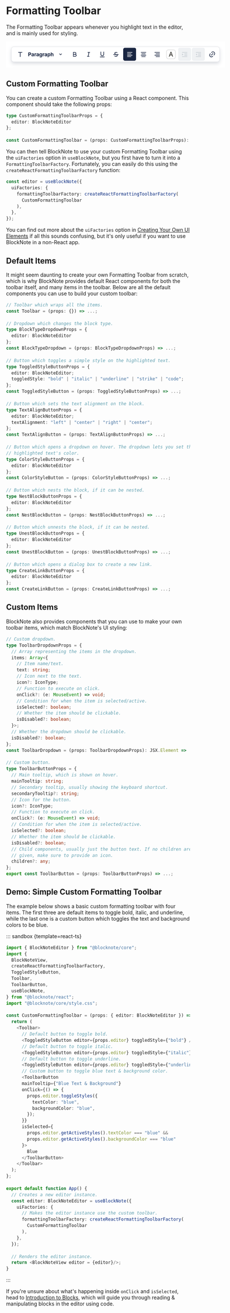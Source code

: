 # Formatting Toolbar

The Formatting Toolbar appears whenever you highlight text in the editor, and is mainly used for styling.

<img style="max-width:600px" src="../public/img/screenshots/formatting_toolbar.png" alt="image">

## Custom Formatting Toolbar

You can create a custom Formatting Toolbar using a React component. This component should take the following props:

```typescript
type CustomFormattingToolbarProps = {
  editor: BlockNoteEditor
};

const CustomFormattingToolbar = (props: CustomFormattingToolbarProps): JSX.Element => ...;
```

You can then tell BlockNote to use your custom Formatting Toolbar using the `uiFactories` option in `useBlockNote`, but you first have to turn it into a `FormattingToolbarFactory`. Fortunately, you can easily do this using the `createReactFormattingToolbarFactory` function:

```typescript
const editor = useBlockNote({
  uiFactories: {
    formattingToolbarFactory: createReactFormattingToolbarFactory(
      CustomFormattingToolbar
    ),
  },
});
```

You can find out more about the `uiFactories` option in [Creating Your Own UI Elements](/docs/vanilla-js#creating-your-own-ui-elements) if all this sounds confusing, but it's only useful if you want to use BlockNote in a non-React app.

## Default Items

It might seem daunting to create your own Formatting Toolbar from scratch, which is why BlockNote provides default React components for both the toolbar itself, and many items in the toolbar. Below are all the default components you can use to build your custom toolbar:

```typescript
// Toolbar which wraps all the items.
const Toolbar = (props: {}) => ...;

// Dropdown which changes the block type.
type BlockTypeDropdownProps = {
  editor: BlockNoteEditor
};
const BlockTypeDropdown = (props: BlockTypeDropdownProps) => ...;

// Button which toggles a simple style on the highlighted text.
type ToggledStyleButtonProps = {
  editor: BlockNoteEditor;
  toggledStyle: "bold" | "italic" | "underline" | "strike" | "code";
};
const ToggledStyleButton = (props: ToggledStyleButtonProps) => ...;

// Button which sets the text alignment on the block.
type TextAlignButtonProps = {
  editor: BlockNoteEditor;
  textAlignment: "left" | "center" | "right" | "center";
};
const TextAlignButton = (props: TextAlignButtonProps) => ...;

// Button which opens a dropdown on hover. The dropdown lets you set the 
// highlighted text's color.
type ColorStyleButtonProps = {
  editor: BlockNoteEditor
};
const ColorStyleButton = (props: ColorStyleButtonProps) => ...;

// Button which nests the block, if it can be nested.
type NestBlockButtonProps = {
  editor: BlockNoteEditor
};
const NestBlockButton = (props: NestBlockButtonProps) => ...;

// Button which unnests the block, if it can be nested.
type UnestBlockButtonProps = {
  editor: BlockNoteEditor
};
const UnestBlockButton = (props: UnestBlockButtonProps) => ...;

// Button which opens a dialog box to create a new link.
type CreateLinkButtonProps = {
  editor: BlockNoteEditor
};
const CreateLinkButton = (props: CreateLinkButtonProps) => ...;
```

## Custom Items

BlockNote also provides components that you can use to make your own toolbar items, which match BlockNote's UI styling:

```typescript
// Custom dropdown.
type ToolbarDropdownProps = {
  // Array representing the items in the dropdown.
  items: Array<{
    // Item name/text.
    text: string;
    // Icon next to the text.
    icon?: IconType;
    // Function to execute on click.
    onClick?: (e: MouseEvent) => void;
    // Condition for when the item is selected/active.
    isSelected?: boolean;
    // Whether the item should be clickable.
    isDisabled?: boolean;
  }>;
  // Whether the dropdown should be clickable.
  isDisabled?: boolean;
};
const ToolbarDropdown = (props: ToolbarDropdownProps): JSX.Element => ...;

// Custom button.
type ToolbarButtonProps = {
  // Main tooltip, which is shown on hover.
  mainTooltip: string;
  // Secondary tooltip, usually showing the keyboard shortcut.
  secondaryTooltip?: string;
  // Icon for the button.
  icon?: IconType;
  // Function to execute on click.
  onClick?: (e: MouseEvent) => void;
  // Condition for when the item is selected/active.
  isSelected?: boolean;
  // Whether the item should be clickable.
  isDisabled?: boolean;
  // Child components, usually just the button text. If no children are 
  // given, make sure to provide an icon.
  children?: any;
};
export const ToolbarButton = (props: ToolbarButtonProps) => ...;
```

## Demo: Simple Custom Formatting Toolbar

The example below shows a basic custom formatting toolbar with four items. The first three are default items to toggle bold, italic, and underline, while the last one is a custom button which toggles the text and background colors to be blue.

::: sandbox {template=react-ts}

```typescript /App.tsx
import { BlockNoteEditor } from "@blocknote/core";
import {
  BlockNoteView,
  createReactFormattingToolbarFactory,
  ToggledStyleButton,
  Toolbar,
  ToolbarButton,
  useBlockNote,
} from "@blocknote/react";
import "@blocknote/core/style.css";

const CustomFormattingToolbar = (props: { editor: BlockNoteEditor }) => {
  return (
    <Toolbar>
      // Default button to toggle bold.
      <ToggledStyleButton editor={props.editor} toggledStyle={"bold"} />
      // Default button to toggle italic.
      <ToggledStyleButton editor={props.editor} toggledStyle={"italic"} />
      // Default button to toggle underline.
      <ToggledStyleButton editor={props.editor} toggledStyle={"underline"} />
      // Custom button to toggle blue text & background color.
      <ToolbarButton
      mainTooltip={"Blue Text & Background"}
      onClick={() => {
        props.editor.toggleStyles({
          textColor: "blue",
          backgroundColor: "blue",
        });
      }}
      isSelected={
        props.editor.getActiveStyles().textColor === "blue" &&
        props.editor.getActiveStyles().backgroundColor === "blue"
      }>
        Blue
      </ToolbarButton>
    </Toolbar>
  );
};

export default function App() {
  // Creates a new editor instance.
  const editor: BlockNoteEditor = useBlockNote({
    uiFactories: {
      // Makes the editor instance use the custom toolbar.
      formattingToolbarFactory: createReactFormattingToolbarFactory(
        CustomFormattingToolbar
      ),
    },
  });

  // Renders the editor instance.
  return <BlockNoteView editor = {editor}/>;
}
```

:::

If you're unsure about what's happening inside `onClick` and `isSelected`, head to [Introduction to Blocks](/docs/blocks), which will guide you through reading & manipulating blocks in the editor using code.